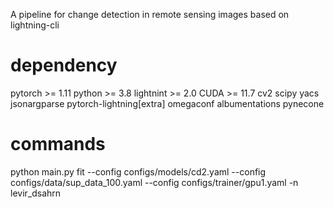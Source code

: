 A pipeline for change detection in remote sensing images based on lightning-cli

# dependency

pytorch >= 1.11
python >= 3.8
lightnint >= 2.0
CUDA >= 11.7
cv2 
scipy
yacs
jsonargparse
pytorch-lightning[extra]
omegaconf
albumentations
pynecone

# commands
python main.py fit --config configs/models/cd2.yaml --config configs/data/sup_data_100.yaml --config configs/trainer/gpu1.yaml -n levir_dsahrn 
